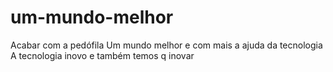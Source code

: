 # um-mundo-melhor
Acabar com a pedófila
Um mundo melhor e com mais a ajuda da tecnologia
A tecnologia inovo e também temos q inovar
